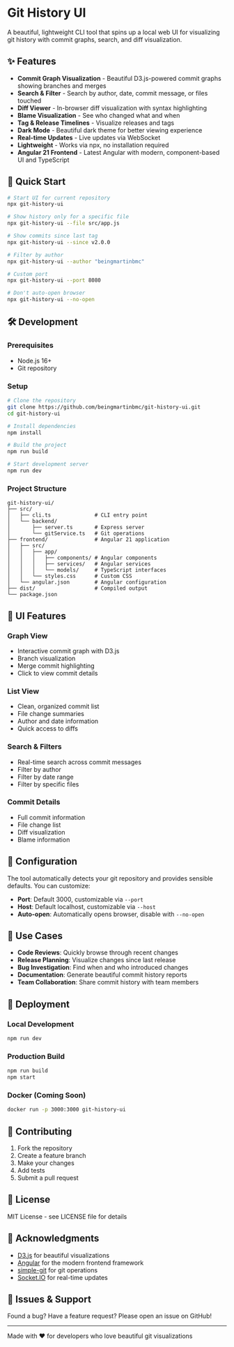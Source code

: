 # Git History UI

A beautiful, lightweight CLI tool that spins up a local web UI for visualizing git history with commit graphs, search, and diff visualization.

## ✨ Features

- **Commit Graph Visualization** - Beautiful D3.js-powered commit graphs showing branches and merges
- **Search & Filter** - Search by author, date, commit message, or files touched
- **Diff Viewer** - In-browser diff visualization with syntax highlighting
- **Blame Visualization** - See who changed what and when
- **Tag & Release Timelines** - Visualize releases and tags
- **Dark Mode** - Beautiful dark theme for better viewing experience
- **Real-time Updates** - Live updates via WebSocket
- **Lightweight** - Works via npx, no installation required
- **Angular 21 Frontend** - Latest Angular with modern, component-based UI and TypeScript

## 🚀 Quick Start

```bash
# Start UI for current repository
npx git-history-ui

# Show history only for a specific file
npx git-history-ui --file src/app.js

# Show commits since last tag
npx git-history-ui --since v2.0.0

# Filter by author
npx git-history-ui --author "beingmartinbmc"

# Custom port
npx git-history-ui --port 8080

# Don't auto-open browser
npx git-history-ui --no-open
```

## 🛠️ Development

### Prerequisites

- Node.js 16+
- Git repository

### Setup

```bash
# Clone the repository
git clone https://github.com/beingmartinbmc/git-history-ui.git
cd git-history-ui

# Install dependencies
npm install

# Build the project
npm run build

# Start development server
npm run dev
```

### Project Structure

```
git-history-ui/
├── src/
│   ├── cli.ts              # CLI entry point
│   └── backend/
│       ├── server.ts       # Express server
│       └── gitService.ts   # Git operations
├── frontend/               # Angular 21 application
│   ├── src/
│   │   ├── app/
│   │   │   ├── components/ # Angular components
│   │   │   ├── services/   # Angular services
│   │   │   └── models/     # TypeScript interfaces
│   │   └── styles.css      # Custom CSS
│   └── angular.json        # Angular configuration
├── dist/                   # Compiled output
└── package.json
```

## 🎨 UI Features

### Graph View
- Interactive commit graph with D3.js
- Branch visualization
- Merge commit highlighting
- Click to view commit details

### List View
- Clean, organized commit list
- File change summaries
- Author and date information
- Quick access to diffs

### Search & Filters
- Real-time search across commit messages
- Filter by author
- Filter by date range
- Filter by specific files

### Commit Details
- Full commit information
- File change list
- Diff visualization
- Blame information

## 🔧 Configuration

The tool automatically detects your git repository and provides sensible defaults. You can customize:

- **Port**: Default 3000, customizable via `--port`
- **Host**: Default localhost, customizable via `--host`
- **Auto-open**: Automatically opens browser, disable with `--no-open`

## 🎯 Use Cases

- **Code Reviews**: Quickly browse through recent changes
- **Release Planning**: Visualize changes since last release
- **Bug Investigation**: Find when and who introduced changes
- **Documentation**: Generate beautiful commit history reports
- **Team Collaboration**: Share commit history with team members

## 🚀 Deployment

### Local Development
```bash
npm run dev
```

### Production Build
```bash
npm run build
npm start
```

### Docker (Coming Soon)
```bash
docker run -p 3000:3000 git-history-ui
```

## 🤝 Contributing

1. Fork the repository
2. Create a feature branch
3. Make your changes
4. Add tests
5. Submit a pull request

## 📄 License

MIT License - see LICENSE file for details

## 🙏 Acknowledgments

- [D3.js](https://d3js.org/) for beautiful visualizations
- [Angular](https://angular.io/) for the modern frontend framework
- [simple-git](https://github.com/steveukx/git-js) for git operations
- [Socket.IO](https://socket.io/) for real-time updates

## 🐛 Issues & Support

Found a bug? Have a feature request? Please open an issue on GitHub!

---

Made with ❤️ for developers who love beautiful git visualizations
